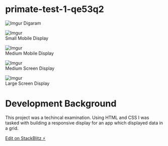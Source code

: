 # primate-test-1-qe53q2

![Imgur](https://i.imgur.com/Wt9LqTm.png)
Digaram

![Imgur](https://i.imgur.com/xuEw6It.png)<br />
Small Mobile Display

![Imgur](https://i.imgur.com/KBDCSKv.png)<br />
Medium Mobile Display


![Imgur](https://i.imgur.com/cmRwYmv.png)<br />
Medium Screen Display 


![Imgur](https://i.imgur.com/igsN51q.png)<br />
Large Screen Display 


# Development Background 
This project was a techincal examination. Using HTML and CSS I was tasked with building a responsive display for an app which displayed data in a grid.

[Edit on StackBlitz ⚡️](https://stackblitz.com/edit/primate-test-1-qe53q2)
